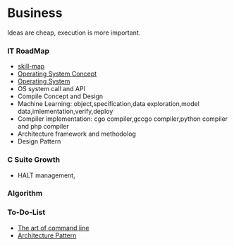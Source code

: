 # Business
Ideas are cheap, execution is more important.

### IT RoadMap
- [skill-map](https://github.com/TeamStuQ/skill-map)
- [Operating System Concept](http://faculty.salina.k-state.edu/tim/ossg/index.html)
- [Operating System](https://www.tutorialspoint.com/operating_system/index.htm)
- OS system call and API
- Compile Concept and Design
- Machine Learning: object,specification,data exploration,model data,imlementation,verify,deploy
- Compiler implementation: cgo compiler,gccgo compiler,python compiler and php compiler
- Architecture framework and methodolog
- Design Pattern

### C Suite Growth

- HALT management,

### Algorithm


### To-Do-List

- [The art of command line](https://github.com/jlevy/the-art-of-command-line)
- [Architecture Pattern](https://www.martinfowler.com/eaaCatalog/)



